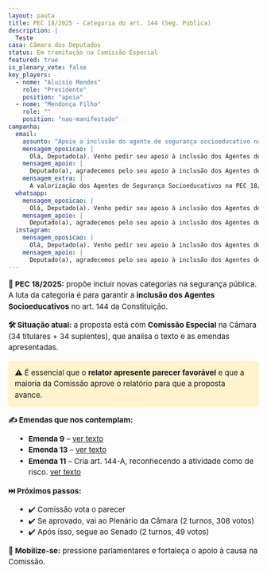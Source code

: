 ```yaml
---
layout: pauta
title: PEC 18/2025 - Categoria do art. 144 (Seg. Pública)
description: |
  Teste
casa: Câmara dos Deputados
status: Em tramitação na Comissão Especial
featured: true
is_plenary_vote: false
key_players:
  - nome: "Aluisio Mendes"
    role: "Presidente"
    position: "apoia"
  - nome: "Mendonça Filho"
    role: ""
    position: "nao-manifestado"
campanha:
  email:
    assunto: "Apoio a inclusão do agente de segurança socioeducativo na PEC 18/2025"
    mensagem_oposicao: |
      Olá, Deputado(a). Venho pedir seu apoio à inclusão dos Agentes de Segurança Socioeducativos no art. 144 da Constituição, por meio das emendas à PEC 18/2025 (Emendas 9, 11 e 13). Nossa atividade é de risco e essencial à sociedade. Contamos com seu voto e compromisso com a valorização da categoria. 
    mensagem_apoio: |
      Deputado(a), agradecemos pelo seu apoio à inclusão dos Agentes de Segurança Socioeducativos na PEC 18/2025. Sua posição fortalece uma categoria que atua diariamente em condições de risco e com grande responsabilidade social.
    mensagem_extra: |
      A valorização dos Agentes de Segurança Socioeducativos na PEC 18/2025 representa o reconhecimento de uma atividade essencial e de risco. Contamos com seu compromisso com a justiça e a segurança pública. Seu apoio pode fazer a diferença para milhares de profissionais que atuam na base do sistema socioeducativo.
  whatsapp:
    mensagem_oposicao: |
      Olá, Deputado(a). Venho pedir seu apoio à inclusão dos Agentes de Segurança Socioeducativos no art. 144 da Constituição, por meio das emendas à PEC 18/2025 (Emendas 9, 11 e 13). Nossa atividade é de risco e essencial à sociedade. Contamos com seu voto e compromisso com a valorização da categoria. 
    mensagem_apoio: |
      Deputado(a), agradecemos pelo seu apoio à inclusão dos Agentes de Segurança Socioeducativos na PEC 18/2025. Sua posição fortalece uma categoria que atua diariamente em condições de risco e com grande responsabilidade social.
  instagram:
    mensagem_oposicao: |
      Olá, Deputado(a). Venho pedir seu apoio à inclusão dos Agentes de Segurança Socioeducativos no art. 144 da Constituição, por meio das emendas à PEC 18/2025 (Emendas 9, 11 e 13). Nossa atividade é de risco e essencial à sociedade. Contamos com seu voto e compromisso com a valorização da categoria. 
    mensagem_apoio: |
      Deputado(a), agradecemos pelo seu apoio à inclusão dos Agentes de Segurança Socioeducativos na PEC 18/2025. Sua posição fortalece uma categoria que atua diariamente em condições de risco e com grande responsabilidade social.
---
```


<section id="pec18" style="font-size: 15px; line-height: 1.5;">
  <p><strong>📌 PEC 18/2025:</strong> propõe incluir novas categorias na segurança pública. A luta da categoria é para garantir a <strong>inclusão dos Agentes Socioeducativos</strong> no art. 144 da Constituição.</p>

  <p><strong>🛠️ Situação atual:</strong> a proposta está com <strong>Comissão Especial</strong> na Câmara (34 titulares + 34 suplentes), que analisa o texto e as emendas apresentadas.</p>

  <div style="background-color: #fff3cd; border: 1px solid #ffeeba; padding: 0.8em; border-radius: 5px; margin: 1em 0;">
    ⚠️ É essencial que o <strong>relator apresente parecer favorável</strong> e que a maioria da Comissão aprove o relatório para que a proposta avance.
  </div>

  <p><strong>✍️ Emendas que nos contemplam:</strong></p>
  <ul style="margin-left: 1em;">
    <li><strong>Emenda 9</strong> – <a href="https://www.camara.leg.br/proposicoesWeb/prop_mostrarintegra?codteor=3011065&filename=EMC%209%20PEC01825%20=%3E%20PEC%2018/2025" target="_blank">ver texto</a></li>
    <li><strong>Emenda 13</strong> – <a href="https://www.camara.leg.br/proposicoesWeb/prop_mostrarintegra?codteor=3011563&filename=EMC%2013%20PEC01825%20=%3E%20PEC%2018/2025" target="_blank">ver texto</a></li>
    <li><strong>Emenda 11</strong> – Cria art. 144-A, reconhecendo a atividade como de risco. <a href="https://www.camara.leg.br/proposicoesWeb/prop_mostrarintegra?codteor=3011531&filename=EMC+11+PEC01825+%3D%3E+PEC+18/2025" target="_blank">ver texto</a></li>
  </ul>

  <p><strong>⏭️ Próximos passos:</strong></p>
  <ul style="margin-left: 1em;">
    <li>✔️ Comissão vota o parecer</li>
    <li>✔️ Se aprovado, vai ao Plenário da Câmara (2 turnos, 308 votos)</li>
    <li>✔️ Após isso, segue ao Senado (2 turnos, 49 votos)</li>
  </ul>

  <p><strong>🚀 Mobilize-se:</strong> pressione parlamentares e fortaleça o apoio à causa na Comissão.</p>
</section>
